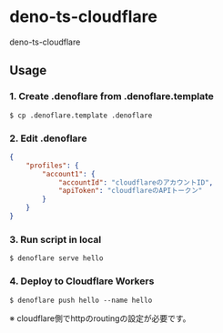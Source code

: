 # deno-ts-cloudflare
deno-ts-cloudflare


## Usage

### 1. Create .denoflare from .denoflare.template 
```shell
$ cp .denoflare.template .denoflare
```

### 2. Edit .denoflare
```json
{
    "profiles": {
        "account1": {
            "accountId": "cloudflareのアカウントID",
            "apiToken": "cloudflareのAPIトークン"
        }
    }
}
```

### 3. Run script in local

```shell
$ denoflare serve hello
```

### 4. Deploy to Cloudflare Workers

```shell
$ denoflare push hello --name hello
```

※ cloudflare側でhttpのroutingの設定が必要です。
